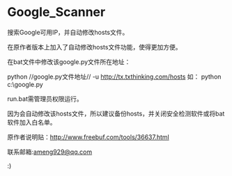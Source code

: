 Google_Scanner
==============

搜索Google可用IP，并自动修改hosts文件。

在原作者版本上加入了自动修改hosts文件功能，使得更加方便。

在bat文件中修改该google.py文件所在地址：

python //google.py文件地址// -u http://tx.txthinking.com/hosts
如：
python c:\google.py

run.bat需管理员权限运行。

因为会自动修改该hosts文件，所以建议备份hosts，并关闭安全检测软件或将bat软件加入白名单。

原作者说明贴：http://www.freebuf.com/tools/36637.html

联系邮箱:ameng929@qq.com

:)
